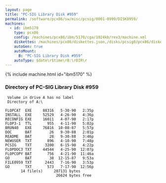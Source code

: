 ```yaml
---
layout: page
title: "PC-SIG Library Disk #959"
permalink: /software/pcx86/sw/misc/pcsig/0001-0999/DISK0959/
machines:
  - id: ibm5170
    type: pcx86
    config: /machines/pcx86/ibm/5170/cga/1024kb/rev3/machine.xml
    diskettes: /machines/pcx86/diskettes.json,/disks/pcsig0/pcx86/diskettes.json
    autoGen: true
    autoMount:
      B: "PC-SIG Library Disk #959"
    autoType: $date\r$time\rB:\rDIR\r
---
```


{% include machine.html id="ibm5170" %}

### Directory of PC-SIG Library Disk #959

     Volume in drive A has no label
     Directory of A:\

    FLOPCAT  EXE     88316   5-30-90   2:35p
    INSTALL  EXE     52529   4-26-90   4:36p
    RECONFIG EXE     16011   4-07-90   2:17p
    FLOP3-1  TTL       955   4-11-90   5:02p
    BRUN40   EXE     76816  10-08-87   5:57p
    DOC      BAT        26   9-30-88   2:01p
    README   BAT        28   9-30-88   3:46p
    NEWUSER  TXT       896   4-10-90   7:48p
    PCSIG    TXT      3200   6-15-90   4:22p
    FLOPDOC3 TXT     44544   4-25-90  12:07p
    FLOPCOPY BAT       756   4-21-90  11:46a
    GO       BAT        38  12-15-87   9:53a
    FILE0959 TXT      2443   7-16-90   3:53p
    GO       TXT       573   7-17-90  12:56p
           14 file(s)     287131 bytes
                           26624 bytes free
